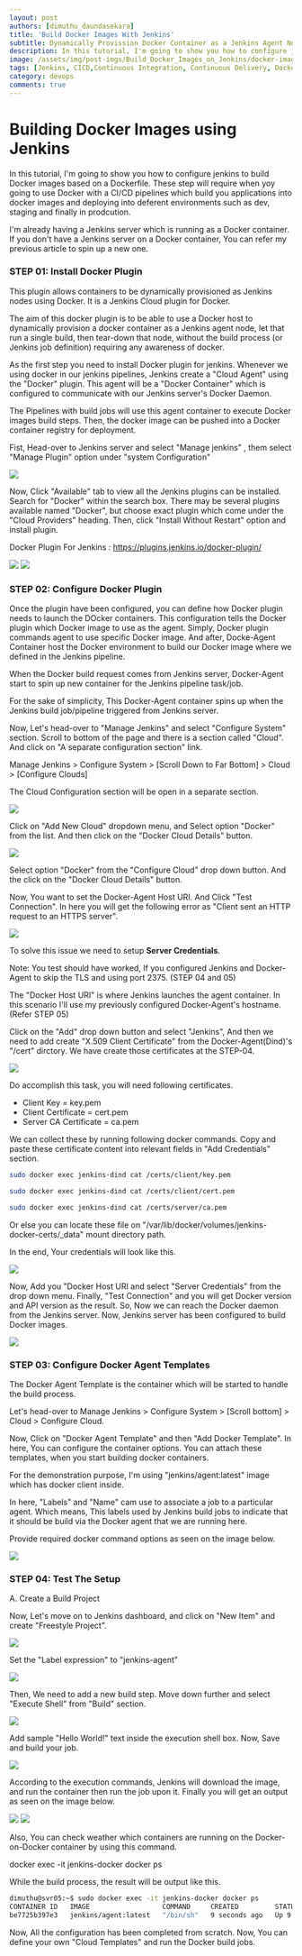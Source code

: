 ```yaml
---
layout: post
authors: [dimuthu_daundasekara]
title: 'Build Docker Images With Jenkins'
subtitle: Dynamically Provission Docker Container as a Jenkins Agent Node
description: In this tutorial, I'm going to show you how to configure jenkins to build Docker images based on a Dockerfile. These step will require when yoy going to use Docker with a CI/CD pipelines which build you applications into docker images and deploying into deferent environments such as dev, staging and finally in prodcution.
image: /assets/img/post-imgs/Build_Docker_Images_on_Jenkins/docker-image-build-jenkins.jpg
tags: [Jenkins, CICD,Continuous Integration, Continuous Delivery, Docker, Docker-Compose]
category: devops
comments: true
---
```


# Building Docker Images using Jenkins

In this tutorial, I'm going to show you how to configure jenkins to build Docker images based on a Dockerfile. These step will require when yoy going to use Docker with a CI/CD pipelines which build you applications into docker images and deploying into deferent environments such as dev, staging and finally in prodcution.

I'm already having a Jenkins server which is running as a Docker container. If you don't have a Jenkins server on a Docker container,  You can refer my previous article to spin up a new one.

### STEP 01: Install Docker Plugin

This plugin allows containers to be dynamically provisioned as Jenkins nodes using Docker. It is a Jenkins Cloud plugin for Docker.

The aim of this docker plugin is to be able to use a Docker host to dynamically provision a docker container as a Jenkins agent node, let that run a single build, then tear-down that node, without the build process (or Jenkins job definition) requiring any awareness of docker.

As the first step you need to install Docker plugin for jenkins. Whenever we using docker in our jenkins pipelines, Jenkins create a "Cloud Agent" using the "Docker" plugin. This agent will be a "Docker Container" which is configured to communicate with our Jenkins server's Docker Daemon.

The Pipelines with build jobs will use this agent container to execute Docker images build steps. Then, the docker image can be pushed into a Docker container registry for deployment.

Fist, Head-over to Jenkins server and select "Manage jenkins" , them select "Manage Plugin" option under "system Configuration"


<img src="/assets/img/post-imgs/Build_Docker_Images_on_Jenkins/1.png" width="auto" width="100%">



Now, Click "Available" tab to view all the Jenkins plugins can be installed. Search for "Docker" within the search box. There may be several plugins available named "Docker", but choose exact plugin which come under the "Cloud Providers" heading. Then, click "Install Without Restart" option and install plugin.

Docker Plugin For Jenkins : <a href="https://plugins.jenkins.io/docker-plugin/" target="_blank">https://plugins.jenkins.io/docker-plugin/</a>

<img src="/assets/img/post-imgs/Build_Docker_Images_on_Jenkins/2.png" width="auto" width="100%">

<img src="/assets/img/post-imgs/Build_Docker_Images_on_Jenkins/3.png" width="auto" width="100%">

### STEP 02: Configure Docker Plugin

Once the plugin have been configured, you can define how Docker plugin needs to launch the DOcker containers.
This configuration tells the Docker plugin which Docker image to use as the agent. Simply, Docker plugin commands agent to use specific Docker image. And after, Docke-Agent Container host the Docker environment to build our Docker image where we defined in the Jenkins pipeline.  

When the Docker build request comes from Jenkins server, Docker-Agent start to spin up new container for the Jenkins pipeline task/job.

For the sake of simplicity, This Docker-Agent container spins up when the Jenkins build job/pipeline triggered from Jenkins server.

Now, Let's head-over to "Manage Jenkins" and select "Configure System" section. Scroll to bottom of the page and there is a section called "Cloud". And click on "A separate configuration section" link.

Manage Jenkins > Configure System > [Scroll Down to Far Bottom] > Cloud > [Configure Clouds]

The Cloud Configuration section will be open in a separate section.


<img src="/assets/img/post-imgs/Build_Docker_Images_on_Jenkins/4.png" width="auto" width="100%">

Click on "Add New Cloud" dropdown menu, and Select option "Docker" from the list. And then click on the "Docker Cloud Details" button.


<img src="/assets/img/post-imgs/Build_Docker_Images_on_Jenkins/5.png" width="auto" width="100%">


Select option "Docker" from the "Configure Cloud" drop down button. And the click on the "Docker Cloud Details" button.


Now, You want to set the Docker-Agent Host URI. And Click "Test Connection". In here you will get the following error as "Client sent an HTTP request to an HTTPS server".

<img src="/assets/img/post-imgs/Build_Docker_Images_on_Jenkins/6.png" width="auto" width="100%">

To solve this issue we need to setup **Server Credentials**.

Note: You test should have worked, If you configured Jenkins and Docker-Agent to skip the TLS and using port 2375. (STEP 04 and 05)

The "Docker Host URI" is where Jenkins launches the agent container. In this scenario I'll use my previously configured Docker-Agent's hostname. (Refer STEP 05)

Click on the "Add" drop down button and select "Jenkins", And then we need to add create "X.509 Client Certificate" from the Docker-Agent(Dind)'s "/cert" dirctory. We have create those certificates at the STEP-04. 


<img src="/assets/img/post-imgs/Build_Docker_Images_on_Jenkins/7png" width="auto" width="100%">

Do accomplish this task, you will need following certificates. 

* Client Key = key.pem
* Client Certificate = cert.pem
* Server CA Certificate = ca.pem

We can collect these by running following docker commands. Copy and paste these certificate content into relevant fields in "Add Credentials" section.

```bash
sudo docker exec jenkins-dind cat /certs/client/key.pem

sudo docker exec jenkins-dind cat /certs/client/cert.pem

sudo docker exec jenkins-dind cat /certs/server/ca.pem
```

Or else you can locate these file on "/var/lib/docker/volumes/jenkins-docker-certs/_data" mount directory path.

In the end, Your credentials will look like this.

<img src="/assets/img/post-imgs/Build_Docker_Images_on_Jenkins/8.png" width="auto" width="100%">

Now, Add you "Docker Host URI and select "Server Credentials" from the drop down menu. Finally, "Test Connection" and you will get Docker version and API version as the result. So, Now we can reach the Docker daemon from the Jenkins server. Now, Jenkins server has been configured to build Docker images.

<img src="/assets/img/post-imgs/Build_Docker_Images_on_Jenkins/9.png" width="auto" width="100%">

### STEP 03: Configure Docker Agent Templates

The Docker Agent Template is the container which will be started to handle the build process.

Let's head-over to Manage Jenkins > Configure System > [Scroll bottom] > Cloud > Configure Cloud.

Now, Click on "Docker Agent Template" and then "Add Docker Template".
In here, You can configure the container options. You can attach these templates, when you start building docker containers.

For the demonstration purpose, I'm  using "jenkins/agent:latest" image which has docker client inside.

In here, "Labels" and "Name" cam use to associate a job to a particular agent. Which means, This labels used by Jenkins build jobs to indicate that it should be build via the Docker agent that we are running here. 

Provide required docker command options as seen on the image below.

<img src="/assets/img/post-imgs/Build_Docker_Images_on_Jenkins/10.png" width="auto" width="100%">

### STEP 04: Test The Setup

A. Create a Build Project

Now, Let's move on to Jenkins dashboard, and click on "New Item" and create "Freestyle Project".

<img src="/assets/img/post-imgs/Build_Docker_Images_on_Jenkins/13.png" width="auto" width="100%">

Set the "Label expression" to "jenkins-agent"

<img src="/assets/img/post-imgs/Build_Docker_Images_on_Jenkins/14.png" width="auto" width="100%">

Then, We need to add a new build step. Move down further and select "Execute Shell" from "Build" section.

<img src="/assets/img/post-imgs/Build_Docker_Images_on_Jenkins/15.png" width="auto" width="100%">

Add sample "Hello World!" text inside the execution shell box.
Now, Save and build your job.

<img src="/assets/img/post-imgs/Build_Docker_Images_on_Jenkins/16.png" width="auto" width="100%">

According to the execution commands, Jenkins will download the image, and run the container then run the job upon it. Finally you will get an output as seen on the image below.

<img src="/assets/img/post-imgs/Build_Docker_Images_on_Jenkins/17.png" width="auto" width="100%">

<img src="/assets/img/post-imgs/Build_Docker_Images_on_Jenkins/18.png" width="auto" width="100%">

Also, You can check weather which containers are running on the Docker-on-Docker container by using this command.

docker exec -it jenkins-docker docker ps

While the build process, the result will be output like this.

```bash
dimuthu@svr05:~$ sudo docker exec -it jenkins-docker docker ps
CONTAINER ID   IMAGE                  COMMAND     CREATED         STATUS         PORTS     NAMES
be7725b397e3   jenkins/agent:latest   "/bin/sh"   9 seconds ago   Up 9 seconds             kind_carver
```

Now, All the configuration has been completed from scratch. Now, You can define your own "Cloud Templates" and run the Docker build jobs.
